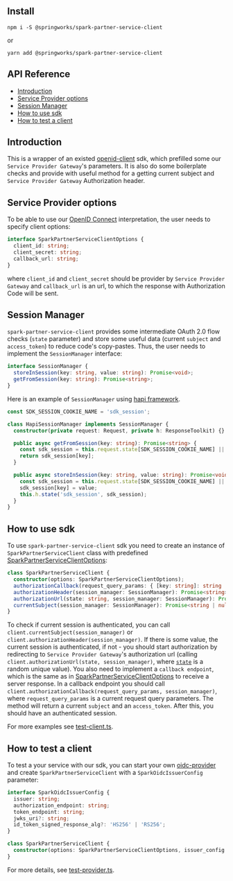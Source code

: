 ## Install

```
npm i -S @springworks/spark-partner-service-client
```
or
```
yarn add @springworks/spark-partner-service-client
```

## API Reference
* [Introduction](#introduction)
* [Service Provider options](#service-provider-options)
* [Session Manager](#session-manager)
* [How to use sdk](#how-to-use-sdk)
* [How to test a client](#how-to-test-a-client)


## Introduction

This is a wrapper of an existed [openid-client](https://www.npmjs.com/package/openid-client) sdk, which prefilled some our `Service Provider Gateway`'s parameters.
It is also do some boilerplate checks and provide with useful method for a getting current subject and `Service Provider Gateway` Authorization header.

## Service Provider options

To be able to use our [OpenID Connect](https://openid.net/connect/) interpretation, the user needs to specify client options:
```typescript
interface SparkPartnerServiceClientOptions {
  client_id: string;
  client_secret: string;
  callback_url: string;
}
```

where `client_id` and `client_secret` should be provider by `Service Provider Gateway` and `callback_url` is an url, to which the response with Authorization Code will be sent.

## Session Manager

`spark-partner-service-client` provides some intermediate OAuth 2.0 flow checks (`state` parameter) and store some useful data (current `subject` and `access_token`) to reduce code's copy-pastes.
Thus, the user needs to implement the `SessionManager` interface:

```typescript
interface SessionManager {
  storeInSession(key: string, value: string): Promise<void>;
  getFromSession(key: string): Promise<string>;
}
```

Here is an example of `SessionManager` using [hapi framework](https://hapijs.com/).

```typescript
const SDK_SESSION_COOKIE_NAME = 'sdk_session';

class HapiSessionManager implements SessionManager {
  constructor(private request: Request, private h: ResponseToolkit) {}

  public async getFromSession(key: string): Promise<string> {
    const sdk_session = this.request.state[SDK_SESSION_COOKIE_NAME] || {};
    return sdk_session[key];
  }

  public async storeInSession(key: string, value: string): Promise<void> {
    const sdk_session = this.request.state[SDK_SESSION_COOKIE_NAME] || {};
    sdk_session[key] = value;
    this.h.state('sdk_session', sdk_session);
  }
}
```

## How to use sdk

To use `spark-partner-service-client` sdk you need to create an instance of `SparkPartnerServiceClient` class with predefined [SparkPartnerServiceClientOptions](#service-provider-options):
```typescript
class SparkPartnerServiceClient {
  constructor(options: SparkPartnerServiceClientOptions);
  authorizationCallback(request_query_params: { [key: string]: string | string[] }, session_manager: SessionManager): Promise<{ subject: string; access_token: string }>;
  authorizationHeader(session_manager: SessionManager): Promise<string>;
  authorizationUrl(state: string, session_manager: SessionManager): Promise<string>;
  currentSubject(session_manager: SessionManager): Promise<string | null>;
}
```

To check if current session is authenticated, you can call `client.currentSubject(session_manager)` or `client.authorizationHeader(session_manager)`.
If there is some value, the current session is authenticated, if not - you should start authorization by redirecting to `Service Provider Gateway`'s authorization url
(calling `client.authorizationUrl(state, session_manager)`, where [`state`](https://openid.net/specs/openid-connect-core-1_0.html#AuthRequest) is a random unique value).
You also need to implement a `callback endpoint`, which is the same as in [SparkPartnerServiceClientOptions](#service-provider-options) to receive a server response. 
In a callback endpoint you should call `client.authorizationCallback(request_query_params, session_manager)`, where `request_query_params` is a current request query parameters. 
The method will return a current `subject` and an `access_token`. After this, you should have an authenticated session.

For more examples see [test-client.ts](./test/test-client.ts).

## How to test a client

To test a your service with our sdk, you can start your own [oidc-provider](https://www.npmjs.com/package/oidc-provider) and create `SparkPartnerServiceClient` with a `SparkOidcIssuerConfig` parameter:

```typescript
interface SparkOidcIssuerConfig {
  issuer: string;
  authorization_endpoint: string;
  token_endpoint: string;
  jwks_uri?: string;
  id_token_signed_response_alg?: 'HS256' | 'RS256';
}

class SparkPartnerServiceClient {
  constructor(options: SparkPartnerServiceClientOptions, issuer_config: SparkOidcIssuerConfig);
}
```

For more details, see [test-provider.ts](./test/test-provider.ts).
